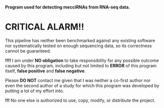 __Program used for detecting mecciRNAs from RNA-seq data.__
# CRITICAL ALARM!!
This pipeline has neither been benchmarked against any existing software nor systematically tested on enough sequencing data, so its correctness cannot be guaranteed.  

__!!!!__ I am under **NO obligation** to take responsibility for any possible outcome caused by this program, including but not limited to **ERROR** of this program itself, **false positive** and **false negative**.

Please __DO NOT__ contact me given that I was neither a co-first author nor even the second author of a study for which this program was developed by putting a lot of my effort into. 

__!!!__ No one else is authorized to use, copy, modify, or distribute the project.
